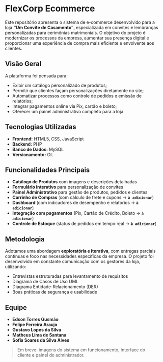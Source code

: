 # FlexCorp Ecommerce

Este repositório apresenta o sistema de e-commerce desenvolvido para a loja **“Um Convite de Casamento”**, especializada em convites e lembranças personalizadas para cerimônias matrimoniais. O objetivo do projeto é modernizar os processos da empresa, aumentar sua presença digital e proporcionar uma experiência de compra mais eficiente e envolvente aos clientes.

## Visão Geral

A plataforma foi pensada para:

- Exibir um catálogo personalizado de produtos;
- Permitir que clientes façam personalizações diretamente no site;
- Automatizar processos como controle de pedidos e emissão de relatórios;
- Integrar pagamentos online via Pix, cartão e boleto;
- Oferecer um painel administrativo completo para a loja.

## Tecnologias Utilizadas

- **Frontend:** HTML5, CSS, JavaScript
- **Backend:** PHP
- **Banco de Dados:** MySQL
- **Versionamento:** Git

## Funcionalidades Principais

- **Catálogo de Produtos** com imagens e descrições detalhadas  
- **Formulário interativo** para personalização de convites   
- **Painel Administrativo** para gestão de produtos, pedidos e clientes
- **Carrinho de Compras** (com cálculo de frete e cupons -> **`à adicionar`**)
- **Dashboard** (com indicadores de desempenho e relatórios -> **`à adicionar`**) 
- **Integração com pagamentos** (Pix, Cartão de Crédito, Boleto -> **`à adicionar`**)
- **Controle de Estoque** (status de pedidos em tempo real -> **`à adicionar`**)

## Metodologia

Adotamos uma abordagem **exploratória e iterativa**, com entregas parciais contínuas e foco nas necessidades específicas da empresa. O projeto foi desenvolvido em constante comunicação com os gestores da loja, utilizando:

- Entrevistas estruturadas para levantamento de requisitos
- Diagrama de Casos de Uso UML
- Diagrama Entidade-Relacionamento (DER)
- Boas práticas de segurança e usabilidade

## Equipe

- **Edson Torres Gusmão** 
- **Felipe Ferreira Araujo**
- **Gustavo Lopes da Silva** 
- **Matheus Lima de Santana** 
- **Sofia Soares da Silva Alves** 

> Em breve: imagens do sistema em funcionamento, interface do cliente e painel do administrador.
